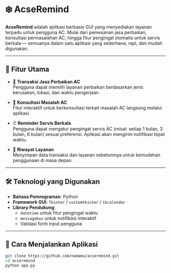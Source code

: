 # ❄️ AcseRemind

**AcseRemind** adalah aplikasi berbasis GUI yang menyediakan layanan terpadu untuk pengguna AC. Mulai dari pemesanan jasa perbaikan, konsultasi permasalahan AC, hingga fitur pengingat otomatis untuk servis berkala — semuanya dalam satu aplikasi yang sederhana, rapi, dan mudah digunakan.

---

## 📌 Fitur Utama

- 🔧 **Transaksi Jasa Perbaikan AC**  
  Pengguna dapat memilih layanan perbaikan berdasarkan jenis kerusakan, lokasi, dan waktu pengerjaan.

- 💬 **Konsultasi Masalah AC**  
  Fitur interaktif untuk berkonsultasi terkait masalah AC langsung melalui aplikasi.

- ⏰ **Reminder Servis Berkala**  
  Pengguna dapat mengatur pengingat servis AC (misal: setiap 1 bulan, 3 bulan, 6 bulan) sesuai preferensi. Aplikasi akan mengirim notifikasi tepat waktu.

- 🧾 **Riwayat Layanan**    
  Menyimpan data transaksi dan layanan sebelumnya untuk kemudahan penggunaan di masa depan.

---

## 🛠 Teknologi yang Digunakan

- **Bahasa Pemrograman**: Python
- **Framework GUI**: `Tkinter` / `customtkinter` / `tkcalendar`
- **Library Pendukung**:
  - `datetime` untuk fitur pengingat waktu
  - `messagebox` untuk notifikasi interaktif
  - Validasi form input pengguna

---

## 🚀 Cara Menjalankan Aplikasi

```bash
git clone https://github.com/namamu/acseremind.git
cd acseremind
python app.py
